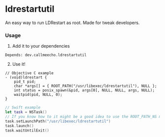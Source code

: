 # ldrestartutil
An easy way to run LDRestart as root. Made for tweak developers.

### Usage
1. Add it to your dependencies
```
Depends: dev.callmeecho.ldrestartutil
```
2. Use it!
```objc
// Objective C example
- (void)ldrestart {
    pid_t pid;
    char *args[] = { ROOT_PATH("/usr/libexec/ldrestartutil"), NULL };
    int status = posix_spawn(&pid, args[0], NULL, NULL, args, NULL);
    waitpid(pid, NULL, 0);
}
```

```swift
// Swift example
let task = NSTask()
// If you know how to it might be a good idea to use the ROOT_PATH_NS macro. Check Rootpath.h and Rootpath.m on this repo
task.setLaunchPath("/usr/libexec/ldrestartutil")
task.launch()
task.waitUntilExit()
```
